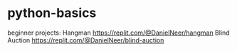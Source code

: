 # python-basics

beginner projects:
Hangman
https://replit.com/@DanielNeer/hangman
Blind Auction
https://replit.com/@DanielNeer/blind-auction
